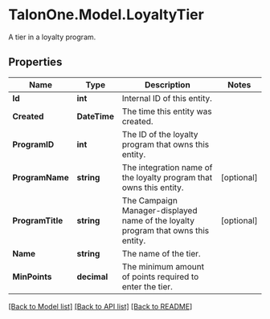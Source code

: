 # TalonOne.Model.LoyaltyTier
A tier in a loyalty program.
## Properties

Name | Type | Description | Notes
------------ | ------------- | ------------- | -------------
**Id** | **int** | Internal ID of this entity. | 
**Created** | **DateTime** | The time this entity was created. | 
**ProgramID** | **int** | The ID of the loyalty program that owns this entity. | 
**ProgramName** | **string** | The integration name of the loyalty program that owns this entity. | [optional] 
**ProgramTitle** | **string** | The Campaign Manager-displayed name of the loyalty program that owns this entity. | [optional] 
**Name** | **string** | The name of the tier. | 
**MinPoints** | **decimal** | The minimum amount of points required to enter the tier. | 

[[Back to Model list]](../README.md#documentation-for-models) [[Back to API list]](../README.md#documentation-for-api-endpoints) [[Back to README]](../README.md)


